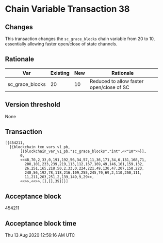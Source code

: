 # Chain Variable Transaction 38

## Changes

This transaction changes the `sc_grace_blocks` chain variable from 20 to 10, essentially allowing faster open/close of state channels.

## Rationale

| Var                     	| Existing 	| New    	| Rationale                               	|
|-------------------------	|----------	|--------	|-----------------------------------------	|
| sc_grace_blocks       	| 20      	| 10       	| Reduced to allow faster open/close of SC	|

## Version threshold

None

## Transaction

```
[{454211,
  [{blockchain_txn_vars_v1_pb,
       [{blockchain_var_v1_pb,"sc_grace_blocks","int",<<"10">>}],
       0,
       <<48,70,2,33,0,191,192,56,34,57,11,36,171,34,6,131,168,71,
         200,101,233,239,219,113,112,167,169,49,146,161,159,132,
         26,251,165,218,50,2,33,0,224,221,49,130,47,207,158,223,
         248,56,192,78,118,216,109,255,245,70,69,2,110,250,111,
         11,211,203,251,2,139,149,9,29>>,
       <<>>,<<>>,[],[],39}]}]
```

## Acceptance block

454211


## Acceptance block time

Thu 13 Aug 2020 12:56:16 AM UTC